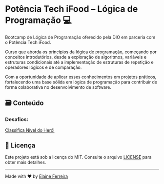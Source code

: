 # Potência Tech iFood – Lógica de Programação 💻

Bootcamp de Lógica de Programação oferecido pela DIO em parceria com o Potência Tech iFood.

Curso que aborda os princípios da lógica de programação, começando por conceitos introdutórios, desde a exploração de algoritmos, variáveis e estruturas condicionais até a implementação de estruturas de repetição e operadores lógicos e de comparação.

Com a oportunidade de aplicar esses conhecimentos em projetos práticos, fortalecendo uma base sólida em lógica de programação para contribuir de forma colaborativa no desenvolvimento de software.

## 🗃️ Conteúdo
### Desafios:
[Classifica Nível do Herói](desafios/classifica-nivel-heroi/script.js)

## 📄 Licença
Este projeto está sob a licença do MIT. Consulte o arquivo [LICENSE](https://github.com/elainefs/bootcamps-dio/blob/main/LICENCE) para obter mais detalhes.

---

Made with ❤️ by [Elaine Ferreira](https://github.com/elainefs)

